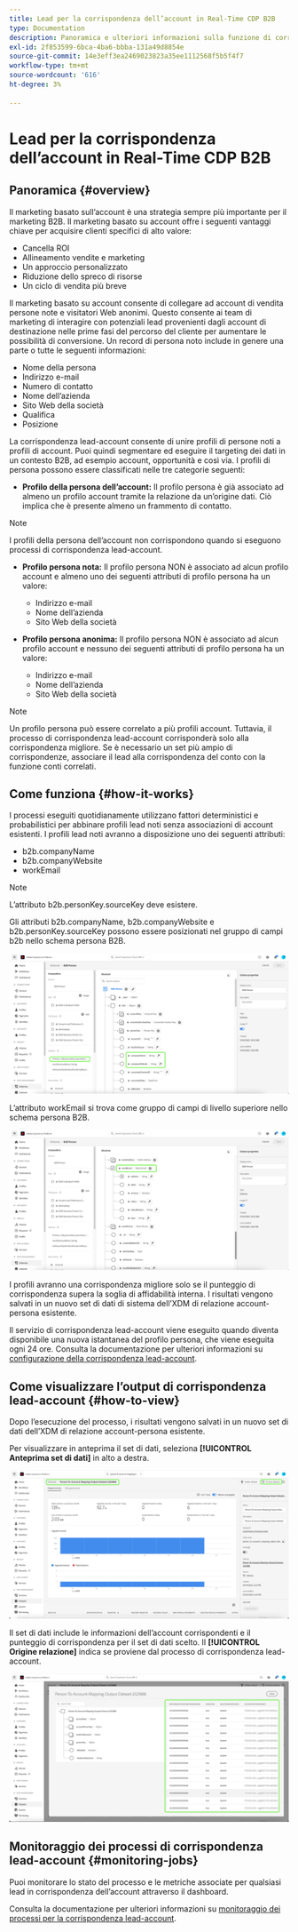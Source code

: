```yaml
---
title: Lead per la corrispondenza dell’account in Real-Time CDP B2B
type: Documentation
description: Panoramica e ulteriori informazioni sulla funzione di corrispondenza lead-account in Experience Platform CDP B2B.
exl-id: 2f853599-6bca-4ba6-bbba-131a49d8854e
source-git-commit: 14e3eff3ea2469023823a35ee1112568f5b5f4f7
workflow-type: tm+mt
source-wordcount: '616'
ht-degree: 3%

---
```


# Lead per la corrispondenza dell’account in Real-Time CDP B2B

## Panoramica {#overview}

Il marketing basato sull’account è una strategia sempre più importante per il marketing B2B. Il marketing basato su account offre i seguenti vantaggi chiave per acquisire clienti specifici di alto valore:

- Cancella ROI
- Allineamento vendite e marketing
- Un approccio personalizzato
- Riduzione dello spreco di risorse
- Un ciclo di vendita più breve

Il marketing basato su account consente di collegare ad account di vendita persone note e visitatori Web anonimi. Questo consente ai team di marketing di interagire con potenziali lead provenienti dagli account di destinazione nelle prime fasi del percorso del cliente per aumentare le possibilità di conversione. Un record di persona noto include in genere una parte o tutte le seguenti informazioni:

- Nome della persona
- Indirizzo e-mail
- Numero di contatto
- Nome dell’azienda
- Sito Web della società
- Qualifica
- Posizione

La corrispondenza lead-account consente di unire profili di persone noti a profili di account. Puoi quindi segmentare ed eseguire il targeting dei dati in un contesto B2B, ad esempio account, opportunità e così via. I profili di persona possono essere classificati nelle tre categorie seguenti:

- **Profilo della persona dell’account:** Il profilo persona è già associato ad almeno un profilo account tramite la relazione da un’origine dati. Ciò implica che è presente almeno un frammento di contatto.

>[!NOTE]
>
> I profili della persona dell’account non corrispondono quando si eseguono processi di corrispondenza lead-account.

- **Profilo persona nota:** Il profilo persona NON è associato ad alcun profilo account e almeno uno dei seguenti attributi di profilo persona ha un valore:

   - Indirizzo e-mail
   - Nome dell’azienda
   - Sito Web della società

- **Profilo persona anonima:** Il profilo persona NON è associato ad alcun profilo account e nessuno dei seguenti attributi di profilo persona ha un valore:

   - Indirizzo e-mail
   - Nome dell’azienda
   - Sito Web della società

>[!NOTE]
>
> Un profilo persona può essere correlato a più profili account. Tuttavia, il processo di corrispondenza lead-account corrisponderà solo alla corrispondenza migliore. Se è necessario un set più ampio di corrispondenze, associare il lead alla corrispondenza del conto con la funzione conti correlati.

## Come funziona {#how-it-works}

I processi eseguiti quotidianamente utilizzano fattori deterministici e probabilistici per abbinare profili lead noti senza associazioni di account esistenti. I profili lead noti avranno a disposizione uno dei seguenti attributi:

- b2b.companyName
- b2b.companyWebsite
- workEmail

>[!NOTE]
>
> L’attributo b2b.personKey.sourceKey deve esistere.

Gli attributi b2b.companyName, b2b.companyWebsite e b2b.personKey.sourceKey possono essere posizionati nel gruppo di campi b2b nello schema persona B2B.

![Schema persona B2B con attributi](/help/rtcdp/accounts/images/b2b-person-schema.png)

L’attributo workEmail si trova come gruppo di campi di livello superiore nello schema persona B2B.

![Schema persona B2B che mostra workEmail](/help/rtcdp/accounts/images/b2b-person-workemail.png)

I profili avranno una corrispondenza migliore solo se il punteggio di corrispondenza supera la soglia di affidabilità interna. I risultati vengono salvati in un nuovo set di dati di sistema dell’XDM di relazione account-persona esistente.

Il servizio di corrispondenza lead-account viene eseguito quando diventa disponibile una nuova istantanea del profilo persona, che viene eseguita ogni 24 ore. Consulta la documentazione per ulteriori informazioni su [configurazione della corrispondenza lead-account](/help/rtcdp/accounts/account-profile-ui-guide.md).

## Come visualizzare l’output di corrispondenza lead-account {#how-to-view}

Dopo l’esecuzione del processo, i risultati vengono salvati in un nuovo set di dati dell’XDM di relazione account-persona esistente.

Per visualizzare in anteprima il set di dati, seleziona **[!UICONTROL Anteprima set di dati]** in alto a destra.

![Nuovo set di dati](/help/rtcdp/accounts/images/b2b-dataset-output.png)

Il set di dati include le informazioni dell’account corrispondenti e il punteggio di corrispondenza per il set di dati scelto. Il **[!UICONTROL Origine relazione]** indica se proviene dal processo di corrispondenza lead-account.

![Anteprima dei punteggi e dell’output di affidabilità dei set di dati](/help/rtcdp/accounts/images/b2b-dataset-preview.png)

## Monitoraggio dei processi di corrispondenza lead-account {#monitoring-jobs}

Puoi monitorare lo stato del processo e le metriche associate per qualsiasi lead in corrispondenza dell’account attraverso il dashboard.

Consulta la documentazione per ulteriori informazioni su [monitoraggio dei processi per la corrispondenza lead-account](/help/dataflows/ui/b2b/monitor-profile-enrichment.md).

